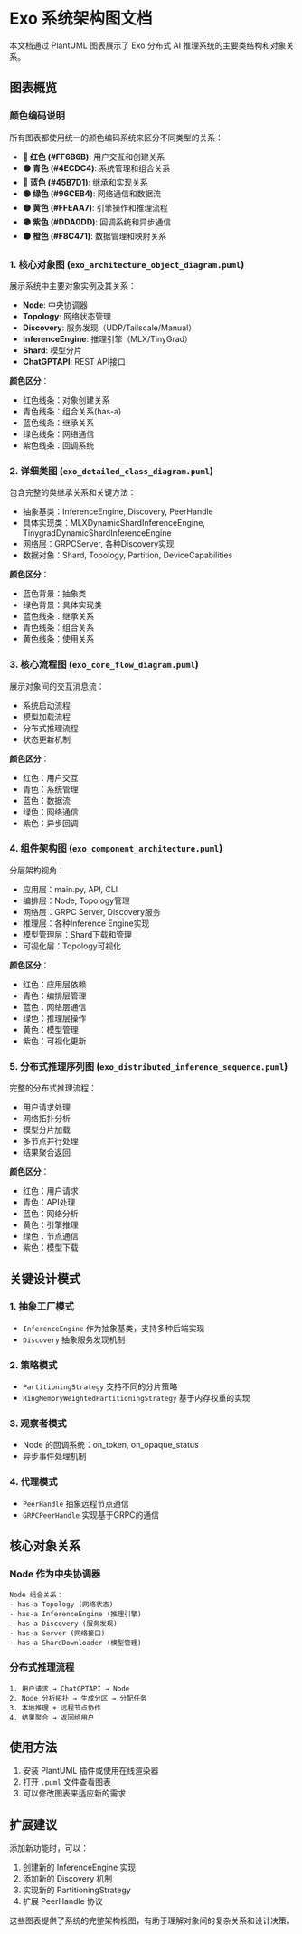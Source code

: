 # Exo 系统架构图文档

本文档通过 PlantUML 图表展示了 Exo 分布式 AI 推理系统的主要类结构和对象关系。

## 图表概览

### 颜色编码说明
所有图表都使用统一的颜色编码系统来区分不同类型的关系：

- **🔴 红色 (#FF6B6B)**: 用户交互和创建关系
- **🟢 青色 (#4ECDC4)**: 系统管理和组合关系
- **🔵 蓝色 (#45B7D1)**: 继承和实现关系
- **🟢 绿色 (#96CEB4)**: 网络通信和数据流
- **🟡 黄色 (#FFEAA7)**: 引擎操作和推理流程
- **🟣 紫色 (#DDA0DD)**: 回调系统和异步通信
- **🟠 橙色 (#F8C471)**: 数据管理和映射关系

### 1. 核心对象图 (`exo_architecture_object_diagram.puml`)
展示系统中主要对象实例及其关系：
- **Node**: 中央协调器
- **Topology**: 网络状态管理
- **Discovery**: 服务发现（UDP/Tailscale/Manual）
- **InferenceEngine**: 推理引擎（MLX/TinyGrad）
- **Shard**: 模型分片
- **ChatGPTAPI**: REST API接口

**颜色区分**：
- 红色线条：对象创建关系
- 青色线条：组合关系(has-a)
- 蓝色线条：继承关系
- 绿色线条：网络通信
- 紫色线条：回调系统

### 2. 详细类图 (`exo_detailed_class_diagram.puml`)
包含完整的类继承关系和关键方法：
- 抽象基类：InferenceEngine, Discovery, PeerHandle
- 具体实现类：MLXDynamicShardInferenceEngine, TinygradDynamicShardInferenceEngine
- 网络层：GRPCServer, 各种Discovery实现
- 数据对象：Shard, Topology, Partition, DeviceCapabilities

**颜色区分**：
- 蓝色背景：抽象类
- 绿色背景：具体实现类
- 蓝色线条：继承关系
- 青色线条：组合关系
- 黄色线条：使用关系

### 3. 核心流程图 (`exo_core_flow_diagram.puml`)
展示对象间的交互消息流：
- 系统启动流程
- 模型加载流程
- 分布式推理流程
- 状态更新机制

**颜色区分**：
- 红色：用户交互
- 青色：系统管理
- 蓝色：数据流
- 绿色：网络通信
- 紫色：异步回调

### 4. 组件架构图 (`exo_component_architecture.puml`)
分层架构视角：
- 应用层：main.py, API, CLI
- 编排层：Node, Topology管理
- 网络层：GRPC Server, Discovery服务
- 推理层：各种Inference Engine实现
- 模型管理层：Shard下载和管理
- 可视化层：Topology可视化

**颜色区分**：
- 红色：应用层依赖
- 青色：编排层管理
- 蓝色：网络层通信
- 绿色：推理层操作
- 黄色：模型管理
- 紫色：可视化更新

### 5. 分布式推理序列图 (`exo_distributed_inference_sequence.puml`)
完整的分布式推理流程：
- 用户请求处理
- 网络拓扑分析
- 模型分片加载
- 多节点并行处理
- 结果聚合返回

**颜色区分**：
- 红色：用户请求
- 青色：API处理
- 蓝色：网络分析
- 黄色：引擎推理
- 绿色：节点通信
- 紫色：模型下载

## 关键设计模式

### 1. 抽象工厂模式
- `InferenceEngine` 作为抽象基类，支持多种后端实现
- `Discovery` 抽象服务发现机制

### 2. 策略模式
- `PartitioningStrategy` 支持不同的分片策略
- `RingMemoryWeightedPartitioningStrategy` 基于内存权重的实现

### 3. 观察者模式
- Node 的回调系统：on_token, on_opaque_status
- 异步事件处理机制

### 4. 代理模式
- `PeerHandle` 抽象远程节点通信
- `GRPCPeerHandle` 实现基于GRPC的通信

## 核心对象关系

### Node 作为中央协调器
```
Node 组合关系：
- has-a Topology (网络状态)
- has-a InferenceEngine (推理引擎)
- has-a Discovery (服务发现)
- has-a Server (网络接口)
- has-a ShardDownloader (模型管理)
```

### 分布式推理流程
```
1. 用户请求 → ChatGPTAPI → Node
2. Node 分析拓扑 → 生成分区 → 分配任务
3. 本地推理 + 远程节点协作
4. 结果聚合 → 返回给用户
```

## 使用方法

1. 安装 PlantUML 插件或使用在线渲染器
2. 打开 `.puml` 文件查看图表
3. 可以修改图表来适应新的需求

## 扩展建议

添加新功能时，可以：
1. 创建新的 InferenceEngine 实现
2. 添加新的 Discovery 机制
3. 实现新的 PartitioningStrategy
4. 扩展 PeerHandle 协议

这些图表提供了系统的完整架构视图，有助于理解对象间的复杂关系和设计决策。